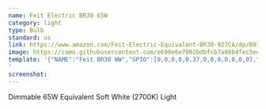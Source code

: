 ```yaml
---
name: Feit Electric BR30 65W
category: light
type: Bulb
standard: us
link: https://www.amazon.com/Feit-Electric-Equivalent-BR30-927CA/dp/B07GG5ZV5Y
image: https://camo.githubusercontent.com/e690e6e7002bdbfcb7a88b4fec5ede2f5b684124/68747470733a2f2f692e706f7374696d672e63632f434c4879734c78522f33312d586d2d545a6d2d4a6a782d4c2e6a7067
template: '{"NAME":"Feit BR30 WW","GPIO":[0,0,0,0,0,37,0,0,0,0,0,0,0],"FLAG":0,"BASE":18}
'
screenshot:
---
```


Dimmable 65W Equivalent Soft White (2700K) Light
